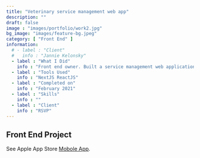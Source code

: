 ```yaml
---
title: "Veterinary service management web app"
description: ""
draft: false
image : "images/portfolio/work2.jpg"
bg_image: "images/feature-bg.jpeg"
category: [ "Front End" ]
information:
  # - label : "Client"
  #   info : "Jannie Kelonsky"
  - label : "What I Did"
    info : "Front end owner. Built a service management web application using React and Next to enable administrators to manage services and invoicing lifecycle as well as coordinate with mobile app users."
  - label : "Tools Used"
    info : "NextJS ReactJS"
  - label : "Completed on"
    info : "February 2021"
  - label : "Skills"
    info : ""
  - label : "Client"
    info : "RSVP"
---
```


## Front End Project
See Apple App Store [Mobole App](https://apps.apple.com/us/app/relief-vet/id1600813232 "Mobile App").
